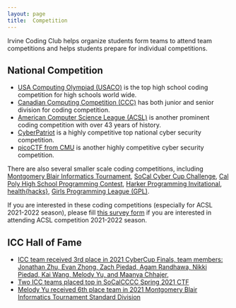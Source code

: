 ```yaml
---
layout: page
title:  Competition
---
```


Irvine Coding Club helps organize students form teams to attend team competitions and helps students prepare for individual competitions.  

## National Competition
* [USA Computing Olympiad (USACO)](http://usaco.org/index.php) is the top high school coding competition for high schools world wide.
* [Canadian Computing Competition (CCC)](https://www.competitionsciences.org/competitions/canadian-computing-competition/) has both junior and senior division for coding competition.
* [American Computer Science League (ACSL)](https://www.acsl.org/) is another prominent coding competition with over 43 years of history.
* [CyberPatriot](https://www.uscyberpatriot.org/) is a highly competitive top national cyber security competition.
* [picoCTF from CMU](https://picoctf.org/) is another highly competitive cyber security competition.

There are also several smaller scale coding competitions, including [Montgomery Blair Informatics Tournament](https://mbit.mbhs.edu/), [SoCal Cyber Cup Challenge](https://cyberskyline.com/events/socalccc), [Cal Poly High School Programming Contest](https://www.cpp.edu/~hspc/), [Harker Programming Invitational](https://web.harker.org/programming/), [health{hacks}](https://healthhacks.tech/), [Girls Programming League (GPL)](https://www.girlsprogrammingleague.org/).

If you are interested in these coding competitions (especially for ACSL 2021-2022 season), please fill [this survey form](https://forms.gle/G7gAhVgqa3RVUQZ98) if you are interested in attending ACSL competition 2021-2022  season.


## ICC Hall of Fame

* [ICC team received 3rd place in 2021 CyberCup Finals, team members: Jonathan Zhu, Evan Zhong, Zach Piedad, Agam Randhawa, Nikki Piedad, Kai Wang, Melody Yu, and Maanya Chhajer, ](/2021/05/21/socal-cyber-cup-2021.html)
* [Two ICC teams placed top in SoCalCCCC Spring 2021 CTF](https://socalcccc.ctfd.io/scoreboard)
* [Melody Yu received 6th place team in 2021 Montgomery Blair Informatics Tournament Standard Division](https://mbit.mbhs.edu/archive/2021s/)
